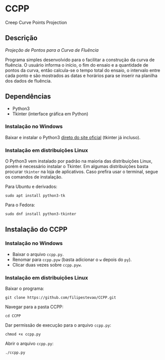 # CCPP
Creep Curve Points Projection

## Descrição

*Projeção de Pontos para a Curva de Fluência*

Programa simples desenvolvido para o facilitar a construção da curva de fluência. O usuário informa o início, o fim do ensaio e a quantidade de pontos da curva, então calcula-se o tempo total do ensaio, o intervalo entre cada ponto e são mostrados as datas e horários para se inserir na planilha dos dados de fluência.

## Dependências

* Python3
* Tkinter (interface gráfica em Python)

### Instalação no Windows

Baixar e instalar o Python3 [direto do site oficial](https://www.python.org/) (tkinter já incluso).

### Instalação em distribuições Linux

O Python3 vem instalado por padrão na maioria das distribuições Linux, porém é necessário instalar o Tkinter. Em algumas distribuições basta procurar `tkinter` na loja de aplicativos. Caso prefira usar o terminal, segue os comandos de instalação.

Para Ubuntu e derivados:
```
sudo apt install python3-tk
```

Para o Fedora:
```
sudo dnf install python3-tkinter
```

## Instalação do CCPP

### Instalação no Windows

* Baixar o arquivo `ccpp.py`.
* Renomar para `ccpp.pyw` (basta adicionar o `w` depois do `py`).
* Clicar duas vezes sobre `ccpp.pyw`.

### Instalação em distribuições Linux
Baixar o programa:
```
git clone https://github.com/filipestevao/CCPP.git
```
Navegar para a pasta CCPP:
```
cd CCPP
```
Dar permissão de execução para o arquivo `ccpp.py`:
```
chmod +x ccpp.py
```
Abrir o arquivo `ccpp.py`:
```
./ccpp.py
```
